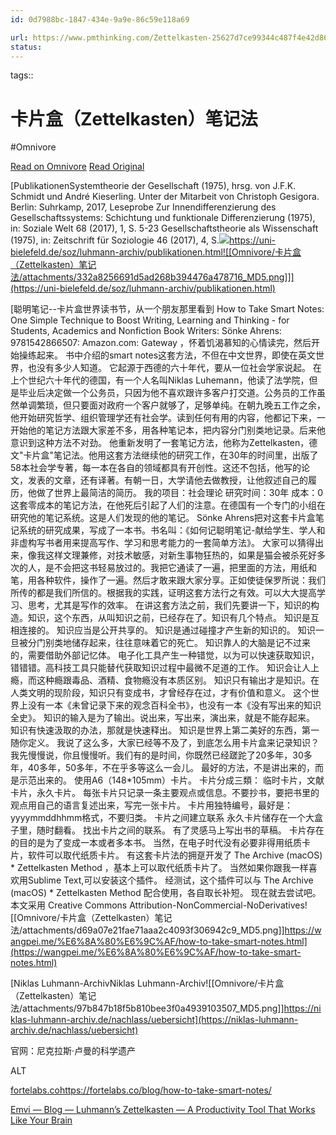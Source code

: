 ```yaml
---
id: 0d7988bc-1847-434e-9a9e-86c59e118a69

url: https://www.pmthinking.com/Zettelkasten-25627d7ce99344c487f4e42d861f9e0a
status:
---
```



tags:: 

# 卡片盒（Zettelkasten）笔记法
#Omnivore

[Read on Omnivore](https://omnivore.app/me/zettelkasten-19361dd018b)
[Read Original](https://www.pmthinking.com/Zettelkasten-25627d7ce99344c487f4e42d861f9e0a)

[PublikationenSystemtheorie der Gesellschaft (1975), hrsg. von J.F.K. Schmidt und André Kieserling. Unter der Mitarbeit von Christoph Gesigora. Berlin: Suhrkamp, 2017, Leseprobe Zur Innendifferenzierung des Gesellschaftssystems: Schichtung und funktionale Differenzierung (1975), in: Soziale Welt 68 (2017), 1, S. 5-23 Gesellschaftstheorie als Wissenschaft (1975), in: Zeitschrift für Soziologie 46 (2017), 4, S.![](https://proxy-prod.omnivore-image-cache.app/0x0,slCZuNhI4FWQPEk_FBmxK0V80hb_GxXz0Ly2uzHifHJk/https://www.pmthinking.com/image/https%3A%2F%2Funi-bielefeld.de%2Ficons%2Funi-logo-icon-16.png?table=block&id=81bf12a5-a89a-402b-836b-7af1471d6618&spaceId=478cc3df-0136-46de-944c-45467b5e8847&userId=&cache=v2)https://uni-bielefeld.de/soz/luhmann-archiv/publikationen.html![[Omnivore/卡片盒（Zettelkasten）笔记法/attachments/332a8256691d5ad268b394476a478716_MD5.png]]](https://uni-bielefeld.de/soz/luhmann-archiv/publikationen.html)

[聪明笔记--卡片盒世界读书节，从一个朋友那里看到 How to Take Smart Notes: One Simple Technique to Boost Writing, Learning and Thinking - for Students, Academics and Nonfiction Book Writers: Sönke Ahrens: 9781542866507: Amazon.com: Gateway ，怀着饥渴慕知的心情读完，然后开始操练起来。 书中介绍的smart notes这套方法，不但在中文世界，即使在英文世界，也没有多少人知道。 它起源于西德的六十年代，要从一位社会学家说起。 在上个世纪六十年代的德国，有一个人名叫Niklas Luhemann，他读了法学院，但是毕业后决定做一个公务员，只因为他不喜欢跟许多客户打交道。公务员的工作虽然单调繁琐，但只要面对政府一个客户就够了，足够单纯。在朝九晚五工作之余，他开始研究哲学、组织管理学还有社会学。读到任何有用的内容，他都记下来，一开始他的笔记方法跟大家差不多，用各种笔记本，把内容分门别类地记录。后来他意识到这种方法不对劲。 他重新发明了一套笔记方法，他称为Zettelkasten，德文"卡片盒"笔记法。他用这套方法继续他的研究工作，在30年的时间里，出版了58本社会学专著，每一本在各自的领域都具有开创性。这还不包括，他写的论文，发表的文章，还有译著。有朝一日，大学请他去做教授，让他叙述自己的履历，他做了世界上最简洁的简历。 我的项目：社会理论 研究时间：30年 成本：0 这套零成本的笔记方法，在他死后引起了人们的注意。在德国有一个专门的小组在研究他的笔记系统。这是人们发现的他的笔记。 Sönke Ahrens把对这套卡片盒笔记系统的研究成果，写成了一本书。书名叫：《如何记聪明笔记-献给学生、学人和非虚构写书者用来提高写作、学习和思考能力的一套简单方法》。 大家可以猜得出来，像我这样文理兼修，对技术敏感，对新生事物狂热的，如果是猫会被杀死好多次的人，是不会把这书轻易放过的。我把它通读了一遍，把里面的方法，用纸和笔，用各种软件，操作了一遍。然后才敢来跟大家分享。正如使徒保罗所说：我们所传的都是我们所信的。根据我的实践，证明这套方法行之有效。可以大大提高学习、思考，尤其是写作的效率。 在讲这套方法之前，我们先要讲一下，知识的构造。知识，这个东西，从叫知识之前，已经存在了。知识有几个特点。 知识是互相连接的。 知识应当是公开共享的。 知识是通过碰撞才产生新的知识的。 知识一旦被分门别类地储存起来，往往意味着它的死亡。 知识靠人的大脑是记不过来的，需要借助外部记忆体。 电子化工具产生一种错觉，以为可以快速获取知识，错错错。高科技工具只能替代获取知识过程中最微不足道的工作。 知识会让人上瘾，而这种瘾跟毒品、酒精、食物瘾没有本质区别。 知识只有输出才是知识。在人类文明的现阶段，知识只有变成书，才曾经存在过，才有价值和意义。 这个世界上没有一本《未曾记录下来的观念百科全书》，也没有一本《没有写出来的知识全史》。 知识的输入是为了输出。说出来，写出来，演出来，就是不能存起来。 知识有快速汲取的办法，那就是快速释出。 知识是世界上第二美好的东西，第一随你定义。 我说了这么多，大家已经等不及了，到底怎么用卡片盒来记录知识？ 我先慢慢说，你且慢慢听。我们有的是时间，你既然已经蹉跎了20多年，30多年，40多年，50多年，不在乎多等这么一会儿。 最好的方法，不是讲出来的，而是示范出来的。 使用A6（148\*105mm）卡片。 卡片分成三類： 临时卡片，文献卡片，永久卡片。 每张卡片只记录一条主要观点或信息。不要抄书，要把书里的观点用自己的语言复述出来，写完一张卡片。 卡片用独特编号，最好是： yyyymmddhhmm格式，不要归类。 卡片之间建立联系 永久卡片储存在一个大盒子里，随时翻看。 找出卡片之间的联系。 有了灵感马上写出书的草稿。 卡片存在的目的是为了变成一本或者多本书。 当然，在电子时代没有必要非得用纸质卡片，软件可以取代纸质卡片。 有这套卡片法的拥趸开发了 The Archive (macOS) \* Zettelkasten Method ，基本上可以取代纸质卡片了。 当然如果你跟我一样喜欢用Sublime Text,可以安装这个插件。 经测试，这个插件可以与 The Archive (macOS) \* Zettelkasten Method 配合使用，各自取长补短。 现在就去尝试吧。 本文采用 Creative Commons Attribution-NonCommercial-NoDerivatives![[Omnivore/卡片盒（Zettelkasten）笔记法/attachments/d69a07e21fae71aaa2c4093f306942c9_MD5.png]]https://wangpei.me/%E6%8A%80%E6%9C%AF/how-to-take-smart-notes.html](https://wangpei.me/%E6%8A%80%E6%9C%AF/how-to-take-smart-notes.html)

[Niklas Luhmann-ArchivNiklas Luhmann-Archiv![[Omnivore/卡片盒（Zettelkasten）笔记法/attachments/97b847b18f5b810bee3f0a4939103507_MD5.png]]https://niklas-luhmann-archiv.de/nachlass/uebersicht](https://niklas-luhmann-archiv.de/nachlass/uebersicht)

官网：尼克拉斯·卢曼的科学遗产

ALT

[fortelabs.cohttps://fortelabs.co/blog/how-to-take-smart-notes/](https://fortelabs.co/blog/how-to-take-smart-notes/)

[Emvi — Blog — Luhmann’s Zettelkasten — A Productivity Tool That Works Like Your Brain](https://www.pmthinking.com/Emvi-Blog-Luhmann-s-Zettelkasten-A-Productivity-Tool-That-Works-Like-Your-Brain-35e52921d53d46a5bc1ced32e0524e4a?pvs=25)


